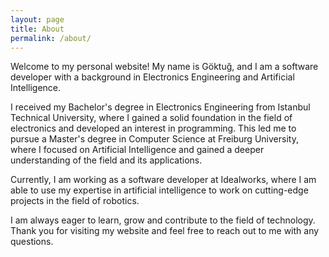 ```yaml
---
layout: page
title: About
permalink: /about/
---
```


Welcome to my personal website! My name is Göktuğ, and I am a software developer with a background in Electronics Engineering and Artificial Intelligence.

I received my Bachelor's degree in Electronics Engineering from Istanbul Technical University, where I gained a solid foundation in the field of electronics and developed an interest in programming. This led me to pursue a Master's degree in Computer Science at Freiburg University, where I focused on Artificial Intelligence and gained a deeper understanding of the field and its applications.

Currently, I am working as a software developer at Idealworks, where I am able to use my expertise in artificial intelligence to work on cutting-edge projects in the field of robotics.

I am always eager to learn, grow and contribute to the field of technology. Thank you for visiting my website and feel free to reach out to me with any questions.
